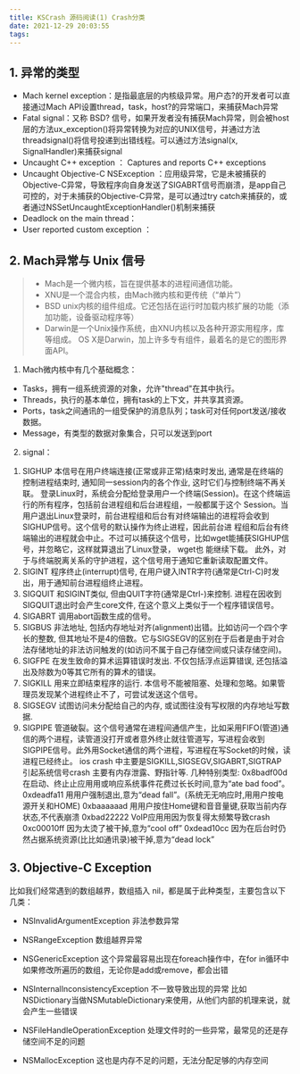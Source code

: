 ```yaml
---
title: KSCrash 源码阅读(1) Crash分类
date: 2021-12-29 20:03:55
tags:
---
```

## 1. 异常的类型

 *  Mach kernel exception：是指最底层的内核级异常。用户态?的开发者可以直接通过Mach API设置thread，task，host?的异常端口，来捕获Mach异常
 *  Fatal signal：又称 BSD? 信号，如果开发者没有捕获Mach异常，则会被host层的方法ux_exception()将异常转换为对应的UNIX信号，并通过方法threadsignal()将信号投递到出错线程。可以通过方法signal(x, SignalHandler)来捕获signal
 *  Uncaught C++ exception ： Captures and reports C++ exceptions
 *  Uncaught Objective-C NSException ：应用级异常，它是未被捕获的Objective-C异常，导致程序向自身发送了SIGABRT信号而崩溃，是app自己可控的，对于未捕获的Objective-C异常，是可以通过try catch来捕获的，或者通过NSSetUncaughtExceptionHandler()机制来捕获
 *  Deadlock on the main thread：
 *  User reported custom exception ：

 ## 2. Mach异常与 Unix 信号
 > - Mach是一个微内核，旨在提供基本的进程间通信功能。
 > - XNU是一个混合内核，由Mach微内核和更传统（“单片”）
 > - BSD unix内核的组件组成。它还包括在运行时加载内核扩展的功能（添加功能，设备驱动程序等）
 > - Darwin是一个Unix操作系统，由XNU内核以及各种开源实用程序，库等组成。
OS X是Darwin，加上许多专有组件，最着名的是它的图形界面API。
1. Mach微内核中有几个基础概念：

 - Tasks，拥有一组系统资源的对象，允许"thread"在其中执行。
 - Threads，执行的基本单位，拥有task的上下文，并共享其资源。
 - Ports，task之间通讯的一组受保护的消息队列；task可对任何port发送/接收数据。
 - Message，有类型的数据对象集合，只可以发送到port

2. signal：
 1) SIGHUP
本信号在用户终端连接(正常或非正常)结束时发出, 通常是在终端的控制进程结束时, 通知同一session内的各个作业, 这时它们与控制终端不再关联。
登录Linux时，系统会分配给登录用户一个终端(Session)。在这个终端运行的所有程序，包括前台进程组和后台进程组，一般都属于这个 Session。当用户退出Linux登录时，前台进程组和后台有对终端输出的进程将会收到SIGHUP信号。这个信号的默认操作为终止进程，因此前台进 程组和后台有终端输出的进程就会中止。不过可以捕获这个信号，比如wget能捕获SIGHUP信号，并忽略它，这样就算退出了Linux登录， wget也 能继续下载。
此外，对于与终端脱离关系的守护进程，这个信号用于通知它重新读取配置文件。
2) SIGINT
程序终止(interrupt)信号, 在用户键入INTR字符(通常是Ctrl-C)时发出，用于通知前台进程组终止进程。
3) SIGQUIT
和SIGINT类似, 但由QUIT字符(通常是Ctrl-)来控制. 进程在因收到SIGQUIT退出时会产生core文件, 在这个意义上类似于一个程序错误信号。
6) SIGABRT
调用abort函数生成的信号。
7) SIGBUS
非法地址, 包括内存地址对齐(alignment)出错。比如访问一个四个字长的整数, 但其地址不是4的倍数。它与SIGSEGV的区别在于后者是由于对合法存储地址的非法访问触发的(如访问不属于自己存储空间或只读存储空间)。
8) SIGFPE
在发生致命的算术运算错误时发出. 不仅包括浮点运算错误, 还包括溢出及除数为0等其它所有的算术的错误。
9) SIGKILL
用来立即结束程序的运行. 本信号不能被阻塞、处理和忽略。如果管理员发现某个进程终止不了，可尝试发送这个信号。
11) SIGSEGV
试图访问未分配给自己的内存, 或试图往没有写权限的内存地址写数据.
13) SIGPIPE
管道破裂。这个信号通常在进程间通信产生，比如采用FIFO(管道)通信的两个进程，读管道没打开或者意外终止就往管道写，写进程会收到SIGPIPE信号。此外用Socket通信的两个进程，写进程在写Socket的时候，读进程已经终止。
ios crash 中主要是SIGKILL,SIGSEGV,SIGABRT,SIGTRAP
引起系统信号crash 主要有内存泄露、野指针等.
几种特别类型:
0x8badf00d 在启动、终⽌止应⽤用或响应系统事件花费过⻓长时间,意为“ate bad food”。
0xdeadfa11 ⽤用户强制退出,意为“dead fall”。(系统⽆无响应时,⽤用户按电源开关和HOME)
0xbaaaaaad ⽤用户按住Home键和⾳音量键,获取当前内存状态,不代表崩溃
0xbad22222 VoIP应⽤用因为恢复得太频繁导致crash
0xc00010ff 因为太烫了被干掉,意为“cool off”
0xdead10cc 因为在后台时仍然占据系统资源(⽐比如通讯录)被干掉,意为“dead lock”

 ## 3. Objective-C Exception
比如我们经常遇到的数组越界，数组插入 nil，都是属于此种类型，主要包含以下几类：

- NSInvalidArgumentException
非法参数异常

- NSRangeException
数组越界异常

- NSGenericException
这个异常最容易出现在foreach操作中，在for in循环中如果修改所遍历的数组，无论你是add或remove，都会出错

- NSInternalInconsistencyException
不一致导致出现的异常
比如NSDictionary当做NSMutableDictionary来使用，从他们内部的机理来说，就会产生一些错误

- NSFileHandleOperationException
处理文件时的一些异常，最常见的还是存储空间不足的问题

- NSMallocException
这也是内存不足的问题，无法分配足够的内存空间





 
